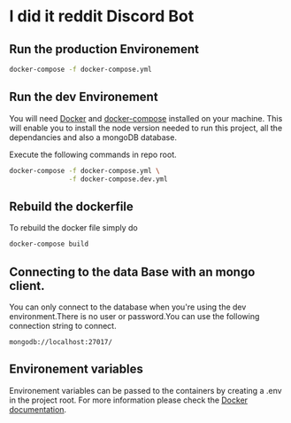# I did it reddit Discord Bot


## Run the production Environement
```bash
docker-compose -f docker-compose.yml 
```
## Run the dev Environement
You will need [Docker](https://www.docker.com/get-started) and [docker-compose](https://docs.docker.com/compose/install/) installed on your machine. This will enable you to install the node version needed to run this project, all the dependancies and also a mongoDB database.

Execute the following commands in repo root.
```bash
docker-compose -f docker-compose.yml \
			   -f docker-compose.dev.yml

```
## Rebuild the dockerfile

To rebuild the docker file simply do
```bash
docker-compose build
```

## Connecting to the data Base with an mongo client.

You can only connect to the database when you're using the dev environment.There is no user or password.You can use the following connection string to connect.
```
mongodb://localhost:27017/
```

## Environement variables
Environement variables can be passed 
to the containers by creating a .env
in the project root. For more information 
please check the [Docker documentation](https://docs.docker.com/compose/environment-variables/).


